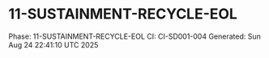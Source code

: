 # 11-SUSTAINMENT-RECYCLE-EOL
Phase: 11-SUSTAINMENT-RECYCLE-EOL
CI: CI-SD001-004
Generated: Sun Aug 24 22:41:10 UTC 2025
